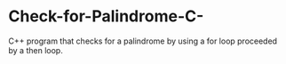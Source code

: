 # Check-for-Palindrome-C-
C++ program that checks for a palindrome by using a for loop proceeded by a then loop.
